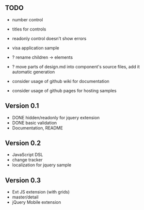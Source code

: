 ## TODO

* number control
* titles for controls
* readonly control doesn't show errors
* visa application sample
* ? rename children -> elements

* ? move parts of design.md into component's source files, add it automatic generation
* consider usage of github wiki for documentation
* consider usage of github pages for hosting samples

## Version 0.1

* DONE hidden/readonly for jquery extension
* DONE basic validation
* Documentation, README

## Version 0.2

* JavaScript DSL
* change tracker
* localization for jquery sample

## Version 0.3

* Ext JS extension (with grids)
* master/detail
* jQuery Mobile extension
